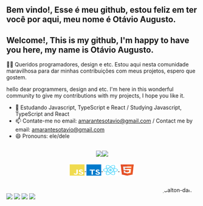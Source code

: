 ## Bem vindo!, Esse é meu github, estou feliz em ter você por aqui, meu nome é Otávio Augusto.  
## Welcome!, This is my github, I'm happy to have you here, my name is Otávio Augusto.

 
🐱‍👤 Queridos programadores, design e etc.
Estou aqui nesta comunidade maravilhosa para dar minhas contribuições com meus projetos, espero que gostem. 
  
 hello dear programmers, design and etc. I'm here in this wonderful community to give my contributions with my projects, I hope you like it.
 

- 🌱 Estudando Javascript, TypeScript e React / Studying Javascript, TypeScript and React
- 📫 Contate-me no email: amarantesotavio@gmail.com / Contact me by email: amarantesotavio@gmail.com
- 😄 Pronouns: ele/dele
 
## 

 <div align="center">
  <a href="https://github.com/otavioaugusto8">
  <img height="200em" src="https://github-readme-stats.vercel.app/api?username=otavioaugusto8&show_icons=true&theme=tokyonight&include_all_commits=true&count_private=true"/><img height="120em" src="https://github-readme-stats.vercel.app/api/top-langs/?username=otavioaugusto8&layout=compact&langs_count=7&theme=tokyonight"/> 
</div><br> 
  


  <div align="center">
  <img align="center" alt="Otavio-Js" height="30" width="40" src="https://raw.githubusercontent.com/devicons/devicon/master/icons/javascript/javascript-plain.svg">
  <img align="center" alt="Otavio-Ts" height="30" width="40" src="https://raw.githubusercontent.com/devicons/devicon/master/icons/typescript/typescript-plain.svg">
  <img align="center" alt="Otavio-React" height="30" width="40" src="https://raw.githubusercontent.com/devicons/devicon/master/icons/react/react-original.svg">
  <img align="center" alt="Otavio-HTML" height="30" width="40" src="https://raw.githubusercontent.com/devicons/devicon/master/icons/html5/html5-original.svg"> 
 </div> 
  
 ##
  <div>
  <img align="right" alt="Calton-dance" height="150" style="border-radius:50px;" src="https://c.tenor.com/18F89lDlnq8AAAAC/carlton-dance.gif">
 </div>  
   
 
 
 <div style="display: inline_block"><br> 
  <a href="https://www.instagram.com/augusttavio/" target="_blank"><img src="https://img.shields.io/badge/-Instagram-%23E4405F?style=for-the-badge&logo=instagram&logoColor=white" target="_blank"></a>
  <a href = "mailto:amarantesotavio@gmail.com"><img src="https://img.shields.io/badge/-Gmail-%23333?style=for-the-badge&logo=gmail&logoColor=white" target="_blank"></a>
  <a href="https://www.linkedin.com/in/augustootavio" target="_blank"><img src="https://img.shields.io/badge/-LinkedIn-%230077B5?style=for-the-badge&logo=linkedin&logoColor=white" target="_blank"></a>  
  <a href="#" target="_blank"><img src="https://img.shields.io/website-up-down-green-red/http/monip.org.svg website:http://monip.org" target="_blank"></a>
 </div> 
    

 
 
